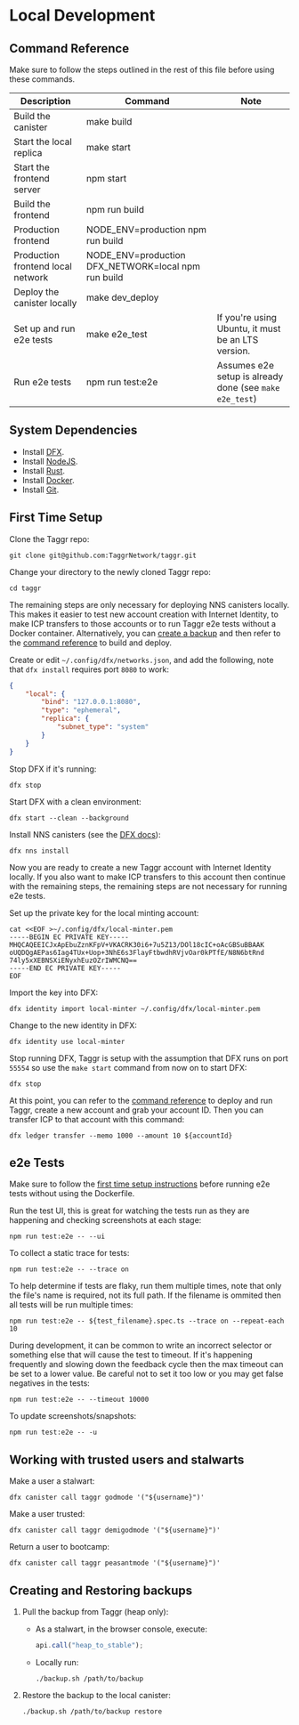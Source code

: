 # Local Development

## Command Reference

Make sure to follow the steps outlined in the rest of this file before using these commands.

| Description                       | Command                                             | Note                                                    |
| --------------------------------- | --------------------------------------------------- | ------------------------------------------------------- |
| Build the canister                | make build                                          |                                                         |
| Start the local replica           | make start                                          |                                                         |
| Start the frontend server         | npm start                                           |                                                         |
| Build the frontend                | npm run build                                       |                                                         |
| Production frontend               | NODE_ENV=production npm run build                   |                                                         |
| Production frontend local network | NODE_ENV=production DFX_NETWORK=local npm run build |                                                         |
| Deploy the canister locally       | make dev_deploy                                     |                                                         |
| Set up and run e2e tests          | make e2e_test                                       | If you're using Ubuntu, it must be an LTS version.      |
| Run e2e tests                     | npm run test:e2e                                    | Assumes e2e setup is already done (see `make e2e_test`) |

## System Dependencies

-   Install [DFX](https://internetcomputer.org/docs/current/developer-docs/setup/install/).
-   Install [NodeJS](https://nodejs.org/).
-   Install [Rust](https://www.rust-lang.org/).
-   Install [Docker](https://www.docker.com/).
-   Install [Git](https://git-scm.com/).

## First Time Setup

Clone the Taggr repo:

```shell
git clone git@github.com:TaggrNetwork/taggr.git
```

Change your directory to the newly cloned Taggr repo:

```shell
cd taggr
```

The remaining steps are only necessary for deploying NNS canisters locally. This makes it easier to test new account creation with Internet Identity, to make ICP transfers to those accounts or to run Taggr e2e tests without a Docker container. Alternatively, you can [create a backup](#creating-and-restoring-backups) and then refer to the [command reference](#command-reference) to build and deploy.

Create or edit `~/.config/dfx/networks.json`, and add the following, note that `dfx install` requires port `8080` to work:

```json
{
    "local": {
        "bind": "127.0.0.1:8080",
        "type": "ephemeral",
        "replica": {
            "subnet_type": "system"
        }
    }
}
```

Stop DFX if it's running:

```shell
dfx stop
```

Start DFX with a clean environment:

```shell
dfx start --clean --background
```

Install NNS canisters (see the [DFX docs](https://github.com/dfinity/sdk/blob/master/docs/cli-reference/dfx-nns.md)):

```shell
dfx nns install
```

Now you are ready to create a new Taggr account with Internet Identity locally. If you also want to make ICP transfers to this account then continue with the remaining steps, the remaining steps are not necessary for running e2e tests.

Set up the private key for the local minting account:

```shell
cat <<EOF >~/.config/dfx/local-minter.pem
-----BEGIN EC PRIVATE KEY-----
MHQCAQEEICJxApEbuZznKFpV+VKACRK30i6+7u5Z13/DOl18cIC+oAcGBSuBBAAK
oUQDQgAEPas6Iag4TUx+Uop+3NhE6s3FlayFtbwdhRVjvOar0kPTfE/N8N6btRnd
74ly5xXEBNSXiENyxhEuzOZrIWMCNQ==
-----END EC PRIVATE KEY-----
EOF
```

Import the key into DFX:

```shell
dfx identity import local-minter ~/.config/dfx/local-minter.pem
```

Change to the new identity in DFX:

```shell
dfx identity use local-minter
```

Stop running DFX, Taggr is setup with the assumption that DFX runs on port `55554` so use the `make start` command from now on to start DFX:

```shell
dfx stop
```

At this point, you can refer to the [command reference](#command-reference) to deploy and run Taggr, create a new account and grab your account ID. Then you can transfer ICP to that account with this command:

```shell
dfx ledger transfer --memo 1000 --amount 10 ${accountId}
```

## e2e Tests

Make sure to follow the [first time setup instructions](#first-time-setup) before running e2e tests without using the Dockerfile.

Run the test UI, this is great for watching the tests run as they are happening and checking screenshots at each stage:

```shell
npm run test:e2e -- --ui
```

To collect a static trace for tests:

```shell
npm run test:e2e -- --trace on
```

To help determine if tests are flaky, run them multiple times, note that only the file's name is required, not its full path. If the filename is ommited then all tests will be run multiple times:

```shell
npm run test:e2e -- ${test_filename}.spec.ts --trace on --repeat-each 10
```

During development, it can be common to write an incorrect selector or something else that will cause the test to timeout. If it's happening frequently and slowing down the feedback cycle then the max timeout can be set to a lower value. Be careful not to set it too low or you may get false negatives in the tests:

```shell
npm run test:e2e -- --timeout 10000
```

To update screenshots/snapshots:

```shell
npm run test:e2e -- -u
```

## Working with trusted users and stalwarts

Make a user a stalwart:

```shell
dfx canister call taggr godmode '("${username}")'
```

Make a user trusted:

```shell
dfx canister call taggr demigodmode '("${username}")'
```

Return a user to bootcamp:

```shell
dfx canister call taggr peasantmode '("${username}")'
```

## Creating and Restoring backups

1. Pull the backup from Taggr (heap only):

    - As a stalwart, in the browser console, execute:
        ```js
        api.call("heap_to_stable");
        ```
    - Locally run:
        ```shell
        ./backup.sh /path/to/backup
        ```

2. Restore the backup to the local canister:
    ```shell
    ./backup.sh /path/to/backup restore
    ```
